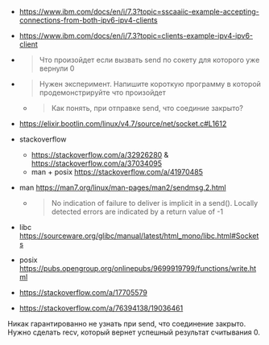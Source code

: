 
- https://www.ibm.com/docs/en/i/7.3?topic=sscaaiic-example-accepting-connections-from-both-ipv6-ipv4-clients
- https://www.ibm.com/docs/en/i/7.3?topic=clients-example-ipv4-ipv6-client


- > Что произойдет если вызвать send по сокету для которого уже вернули 0
- > Нужен эксперимент. Напишите короткую программу в которой продемонстрируйте что произойдет
  - > Как понять, при отправке send, что соединие закрыто?

- https://elixir.bootlin.com/linux/v4.7/source/net/socket.c#L1612


- stackoverflow
    - https://stackoverflow.com/a/32926280 & https://stackoverflow.com/a/37034095
    - man + posix https://stackoverflow.com/a/41970485
- man https://man7.org/linux/man-pages/man2/sendmsg.2.html
    - > No indication of failure to deliver is implicit in a send().
      > Locally detected errors are indicated by a return value of -1
- libc https://sourceware.org/glibc/manual/latest/html_mono/libc.html#Sockets
- posix https://pubs.opengroup.org/onlinepubs/9699919799/functions/write.html


- https://stackoverflow.com/a/17705579
- https://stackoverflow.com/a/76394138/19036461


Никак гарантированно не узнать при send, что соединение закрыто. Нужно сделать
recv, который вернет успешный результат считывания 0.

